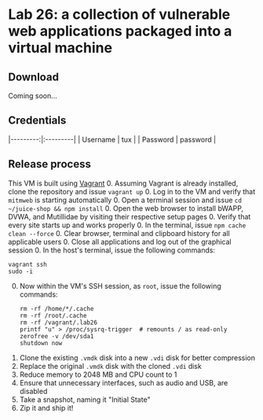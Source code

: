 # Lab 26: a collection of vulnerable web applications packaged into a virtual machine

## Download
Coming soon...

## Credentials
|---------:|:---------|
| Username | tux      |
| Password | password |

## Release process
This VM is built using [Vagrant](https://blog.lab26.net/vagrant-first-steps-debian-buster-install/)
0. Assuming Vagrant is already installed, clone the repository and issue `vagrant up`
0. Log in to the VM and verify that `mitmweb` is starting automatically
0. Open a terminal session and issue `cd ~/juice-shop && npm install`
0. Open the web browser to install bWAPP, DVWA, and Mutillidae by visiting their respective setup pages
0. Verify that every site starts up and works properly
0. In the terminal, issue `npm cache clean --force`
0. Clear browser, terminal and clipboard history for all applicable users
0. Close all applications and log out of the graphical session
0. In the host's terminal, issue the following commands:
   ```
   vagrant ssh
   sudo -i
   ```
0. Now within the VM's SSH session, as `root`, issue the following commands:
   ```
   rm -rf /home/*/.cache
   rm -rf /root/.cache
   rm -rf /vagrant/.lab26
   printf "u" > /proc/sysrq-trigger  # remounts / as read-only
   zerofree -v /dev/sda1
   shutdown now
   ```
0. Clone the existing `.vmdk` disk into a new `.vdi` disk for better compression
0. Replace the original `.vmdk` disk with the cloned `.vdi` disk
0. Reduce memory to 2048 MB and CPU count to 1
0. Ensure that unnecessary interfaces, such as audio and USB, are disabled
0. Take a snapshot, naming it "Initial State"
0. Zip it and ship it!
